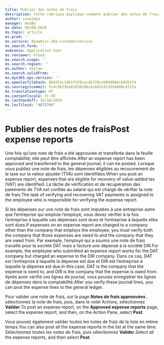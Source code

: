 ```yaml
---
title: Publier des notes de frais
description: Cette rubrique explique comment publier des notes de frais.
author: suvaidya
manager: AnnBe
ms.date: 09/09/2020
ms.topic: article
ms.prod: ''
ms.service: dynamics-365-customerservice
ms.search.form: ''
audience: Application User
ms.reviewer: kfend
ms.search.scope: ''
ms.search.region: ''
ms.author: shylaw
ms.search.validFrom: ''
ms.dyn365.ops.version: ''
ms.openlocfilehash: 866252c1961f359cecdb729ca909d96bcb03b1f4
ms.sourcegitcommit: 5c4c9bf3ba018562d6cb3443c01d550489c415fa
ms.translationtype: HT
ms.contentlocale: fr-FR
ms.lasthandoff: 10/16/2020
ms.locfileid: "4075704"
---
```

# <a name="post-expense-reports"></a><span data-ttu-id="b84ac-103">Publier des notes de frais</span><span class="sxs-lookup"><span data-stu-id="b84ac-103">Post expense reports</span></span>

<span data-ttu-id="b84ac-104">Une fois qu’une note de frais a été approuvée et transférée dans la feuille comptabilité, elle peut être affichée.</span><span class="sxs-lookup"><span data-stu-id="b84ac-104">After an expense report has been approved and transferred to the general journal, it can be posted.</span></span> <span data-ttu-id="b84ac-105">Lorsque vous publiez une note de frais, les dépenses éligibles au recouvrement de la taxe sur la valeur ajoutée (TVA) sont identifiées.</span><span class="sxs-lookup"><span data-stu-id="b84ac-105">When you post an expense report, expenses that are eligible for recovery of value-added tax (VAT) are identified.</span></span> <span data-ttu-id="b84ac-106">La tâche de vérification et de récupération des paiements de TVA est confiée au salarié qui est chargé de vérifier la note de frais.</span><span class="sxs-lookup"><span data-stu-id="b84ac-106">The task of verifying and recovering VAT payments is assigned to the employee who is responsible for verifying the expense report.</span></span>

<span data-ttu-id="b84ac-107">Si les dépenses sur une note de frais sont imputées à une entreprise autre que l’entreprise qui emploie l’employé, vous devez vérifier à la fois l’entreprise à laquelle ces dépenses sont dues et l’entreprise à laquelle elles sont dues.</span><span class="sxs-lookup"><span data-stu-id="b84ac-107">If expenses on an expense report are charged to a company other than the company that employs the employee, you must verify both the company that those expenses are owed to and the company that they are owed from.</span></span> <span data-ttu-id="b84ac-108">Par exemple, l’employé qui a soumis une note de frais travaille pour la société DAT mais a facturé une dépense à la société DIR.</span><span class="sxs-lookup"><span data-stu-id="b84ac-108">For example, the employee who submitted an expense report works for the DAT company but charged an expense to the DIR company.</span></span> <span data-ttu-id="b84ac-109">Dans ce cas, DAT est l’entreprise à laquelle la dépense est due et DIR est l’entreprise à laquelle la dépense est due.</span><span class="sxs-lookup"><span data-stu-id="b84ac-109">In this case, DAT is the company that the expense is owed to, and DIR is the company that the expense is owed from.</span></span> <span data-ttu-id="b84ac-110">Après avoir vérifié ces lignes de journal, vous pouvez enregistrer les lignes de dépenses dans la comptabilité.</span><span class="sxs-lookup"><span data-stu-id="b84ac-110">After you verify these journal lines, you can post the expense lines to the general ledger.</span></span>

<span data-ttu-id="b84ac-111">Pour valider une note de frais, sur la page **Notes de frais approuvées** , sélectionnez la note de frais, puis, dans le volet Actions, sélectionnez **Valider**.</span><span class="sxs-lookup"><span data-stu-id="b84ac-111">To post an expense report, on the **Approved expense reports** page, select the expense report, and then, on the Action Pane, select **Post**.</span></span>

<span data-ttu-id="b84ac-112">Vous pouvez également valider toutes les notes de frais de la liste en même temps.</span><span class="sxs-lookup"><span data-stu-id="b84ac-112">You can also post all the expense reports in the list at the same time.</span></span> <span data-ttu-id="b84ac-113">Sélectionnez toutes les notes de frais, puis sélectionnez **Valider**.</span><span class="sxs-lookup"><span data-stu-id="b84ac-113">Select all the expense reports, and then select **Post**.</span></span>
